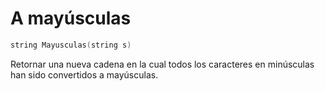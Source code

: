 # A mayúsculas

```cpp
string Mayusculas(string s)
```

Retornar una nueva cadena en la cual
todos los caracteres en minúsculas
han sido convertidos a mayúsculas.